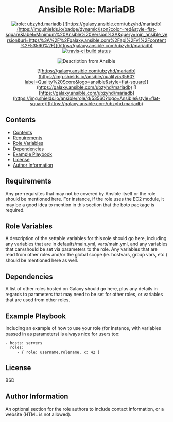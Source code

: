 <h1 align="center">Ansible Role: MariaDB</h1>

<div align="center">

[![role: ubzyhd.mariadb](https://img.shields.io/ansible/role/53560?color=blueviolet&logo=Ansible&style=flat-square)](https://galaxy.ansible.com/ubzyhd/mariadb) [![https://galaxy.ansible.com/ubzyhd/mariadb](https://img.shields.io/badge/dynamic/json?color=red&style=flat-square&label=Minimum%20Ansible%20Version%3A&query=min_ansible_version&url=https%3A%2F%2Fgalaxy.ansible.com%2Fapi%2Fv1%2Fcontent%2F53560%2F)](https://galaxy.ansible.com/ubzyhd/mariadb) [![travis-ci build status](https://img.shields.io/travis/UbzyHD/ansible-role-mariadb/main?label=build&logo=travis-ci&style=flat-square)](https://travis-ci.org/UbzyHD/ansible-role-mariadb)

![Description from Ansible](https://img.shields.io/badge/dynamic/json?label=Description&style=flat-square&query=description&url=https%3A%2F%2Fgalaxy.ansible.com%2Fapi%2Fv1%2Fcontent%2F53560%2F)

[![https://galaxy.ansible.com/ubzyhd/mariadb](https://img.shields.io/ansible/quality/53560?label=Quality%20Score&logo=ansible&style=flat-square)](https://galaxy.ansible.com/ubzyhd/mariadb) [![https://galaxy.ansible.com/ubzyhd/mariadb](https://img.shields.io/ansible/role/d/53560?logo=Ansible&style=flat-square)](https://galaxy.ansible.com/ubzyhd.mariadb)

</div>

## Contents

- [Contents](#contents)
- [Requirements](#requirements)
- [Role Variables](#role-variables)
- [Dependencies](#dependencies)
- [Example Playbook](#example-playbook)
- [License](#license)
- [Author Information](#author-information)

Requirements
------------

Any pre-requisites that may not be covered by Ansible itself or the role should be mentioned here. For instance, if the role uses the EC2 module, it may be a good idea to mention in this section that the boto package is required.

Role Variables
--------------

A description of the settable variables for this role should go here, including any variables that are in defaults/main.yml, vars/main.yml, and any variables that can/should be set via parameters to the role. Any variables that are read from other roles and/or the global scope (ie. hostvars, group vars, etc.) should be mentioned here as well.

Dependencies
------------

A list of other roles hosted on Galaxy should go here, plus any details in regards to parameters that may need to be set for other roles, or variables that are used from other roles.

Example Playbook
----------------

Including an example of how to use your role (for instance, with variables passed in as parameters) is always nice for users too:

    - hosts: servers
      roles:
         - { role: username.rolename, x: 42 }

License
-------

BSD

Author Information
------------------

An optional section for the role authors to include contact information, or a website (HTML is not allowed).
